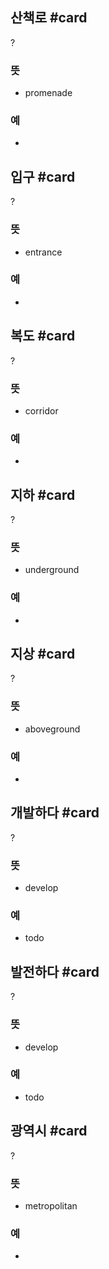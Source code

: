 ## 산책로 #card
?
### 뜻
- promenade
### 예
-
<!--SR:!2025-03-28,148,290-->

## 입구 #card
?
### 뜻
- entrance
### 예
-
<!--SR:!2025-03-24,64,237-->

## 복도 #card
?
### 뜻
- corridor
### 예
-
<!--SR:!2025-07-04,129,255-->

## 지하 #card
?
### 뜻
- underground
### 예
-
<!--SR:!2025-04-18,110,294-->

## 지상 #card
?
### 뜻
- aboveground
### 예
-
<!--SR:!2025-03-17,28,215-->

## 개발하다 #card
?
### 뜻
- develop
### 예
- todo
<!--SR:!2025-04-01,23,253-->

## 발전하다 #card
?
### 뜻
- develop
### 예
- todo
<!--SR:!2025-03-13,12,233-->

## 광역시 #card
?
### 뜻
- metropolitan
### 예
-
<!--SR:!2025-03-11,2,212-->
